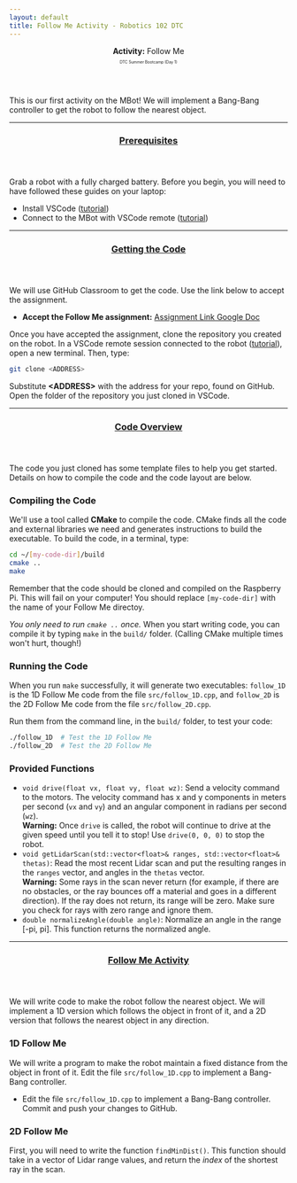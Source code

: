 ```yaml
---
layout: default
title: Follow Me Activity - Robotics 102 DTC
---
```


<header class="main project">
    <!-- <h2>Follow Me Activity</h2> -->
    <strong>Activity:</strong> Follow Me
    <p style="font-size: 0.5em;">DTC Summer Bootcamp (Day 1)</p>
</header>

This is our first activity on the MBot! We will implement a Bang-Bang controller to get the robot to follow the nearest object.

<hr class="major" />

<header class="major" id="prerequisites">
    <h3><a href="#prerequisites">Prerequisites</a></h3>
</header>

Grab a robot with a fully charged battery.
Before you begin, you will need to have followed these guides on your laptop:
* Install VSCode ([tutorial](/tutorials/setup.html))
* Connect to the MBot with VSCode remote ([tutorial](/tutorials/robot.html#sec_robot_prog))

<hr class="major" />

<header class="major" id="get-code">
    <h3><a href="#get-code">Getting the Code</a></h3>
</header>

We will use GitHub Classroom to get the code. Use the link below to accept the assignment.

<ul class="link-box">
    <li class="icon solid fa-link">
        <strong>Accept the Follow Me assignment:</strong>
        <a href="https://docs.google.com/document/d/1ppkNj2ft377G_Su0ave4pDe0A3_GRCkConf4jKNvTcw/edit?usp=sharing" target="_blank">Assignment Link Google Doc</a>
    </li>
</ul>

Once you have accepted the assignment, clone the repository you created on the robot. In a VSCode remote session connected to the robot ([tutorial](/tutorials/robot.html#sec_robot_prog)), open a new terminal. Then, type:
```bash
git clone <ADDRESS>
```
Substitute **&lt;ADDRESS&gt;** with the address for your repo, found on GitHub. Open the folder of the repository you just cloned in VSCode.

<hr class="major" />

<header class="major" id="code">
    <h3><a href="#code">Code Overview</a></h3>
</header>

The code you just cloned has some template files to help you get started. Details on how to compile the code and the code layout are below.

### Compiling the Code

We'll use a tool called **CMake** to compile the code. CMake finds all the code and external libraries we need and generates instructions to build the executable. To build the code, in a terminal, type:

```bash
cd ~/[my-code-dir]/build
cmake ..
make
```

Remember that the code should be cloned and compiled on the Raspberry Pi. This will fail on your computer!
You should replace `[my-code-dir]` with the name of your Follow Me directoy.

*You only need to run `cmake ..` once.* When you start writing code, you can compile it by typing `make` in the `build/` folder. (Calling CMake multiple times won't hurt, though!)

### Running the Code

When you run `make` successfully, it will generate two executables: `follow_1D` is the 1D Follow Me code from the file `src/follow_1D.cpp`, and `follow_2D` is the 2D Follow Me code from the file `src/follow_2D.cpp`.

Run them from the command line, in the `build/` folder, to test your code:
```bash
./follow_1D  # Test the 1D Follow Me
./follow_2D  # Test the 2D Follow Me
```

### Provided Functions

<ul class="hint">
    <li class="icon solid fa-cogs">
        <code>void drive(float vx, float vy, float wz)</code>: Send a velocity command to the motors. The velocity command has x and y components in meters per second (<code>vx</code> and <code>vy</code>) and an angular component in radians per second (<code>wz</code>).<br/>
        <strong>Warning:</strong> Once <code>drive</code> is called, the robot will continue to drive at the given speed until you tell it to stop! Use <code>drive(0, 0, 0)</code> to stop the robot.
    </li>
    <li class="icon solid fa-cogs">
        <code>void getLidarScan(std::vector&lt;float&gt;&amp; ranges, std::vector&lt;float&gt;&amp; thetas)</code>: Read the most recent Lidar scan and put the resulting ranges in the <code>ranges</code> vector, and angles in the <code>thetas</code> vector. <br/>
        <strong>Warning:</strong> Some rays in the scan never return (for example, if there are no obstacles, or the ray bounces off a material and goes in a different direction). If the ray does not return, its range will be zero. Make sure you check for rays with zero range and ignore them.
    </li>
    <li class="icon solid fa-cogs">
        <code>double normalizeAngle(double angle)</code>: Normalize an angle in the range [-pi, pi]. This function returns the normalized angle.
    </li>
</ul>

<hr class="major" />

<header class="major" id="code">
    <h3><a href="#follow-me">Follow Me Activity</a></h3>
</header>

We will write code to make the robot follow the nearest object. We will implement a 1D version which follows the object in front of it, and a 2D version that follows the nearest object in any direction.

### 1D Follow Me

We will write a program to make the robot maintain a fixed distance from the object in front of it. Edit the file `src/follow_1D.cpp` to implement a Bang-Bang controller.

<ul class="todo">
    <li class="icon solid fa-laptop-code">
        Edit the file <code>src/follow_1D.cpp</code> to implement a Bang-Bang controller.
        Commit and push your changes to GitHub.
    </li>
</ul>

### 2D Follow Me

First, you will need to write the function `findMinDist()`. This function should take in a vector of Lidar range values, and return the *index* of the shortest ray in the scan.
